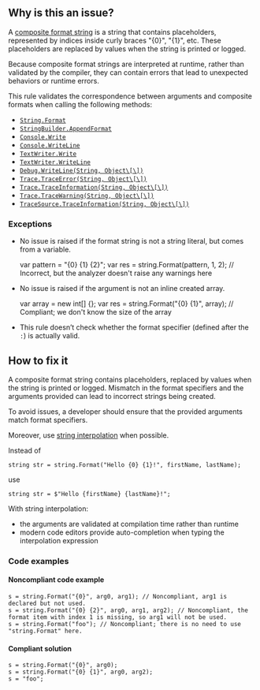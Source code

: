 ## Why is this an issue?

A [composite format string](https://learn.microsoft.com/en-us/dotnet/standard/base-types/composite-formatting) is a string that contains
placeholders, represented by indices inside curly braces "{0}", "{1}", etc. These placeholders are replaced by values when the string is printed or
logged.

Because composite format strings are interpreted at runtime, rather than validated by the compiler, they can contain errors that lead to unexpected
behaviors or runtime errors.

This rule validates the correspondence between arguments and composite formats when calling the following methods:

- [`String.Format`](https://learn.microsoft.com/en-us/dotnet/api/system.string.format)
- [`StringBuilder.AppendFormat`](https://learn.microsoft.com/en-us/dotnet/api/system.text.stringbuilder.appendformat)
- [`Console.Write`](https://learn.microsoft.com/en-us/dotnet/api/system.console.write)
- [`Console.WriteLine`](https://learn.microsoft.com/en-us/dotnet/api/system.console.writeline)
- [`TextWriter.Write`](https://learn.microsoft.com/en-us/dotnet/api/system.io.textwriter.write)
- [`TextWriter.WriteLine`](https://learn.microsoft.com/en-us/dotnet/api/system.io.textwriter.writeline)
- [`Debug.WriteLine(String, Object\[\])`](https://learn.microsoft.com/en-us/dotnet/api/system.diagnostics.debug.writeline)
- [`Trace.TraceError(String, Object\[\])`](https://learn.microsoft.com/en-us/dotnet/api/system.diagnostics.trace.traceerror)
- [`Trace.TraceInformation(String, Object\[\])`](https://learn.microsoft.com/en-us/dotnet/api/system.diagnostics.trace.traceinformation)
- [`Trace.TraceWarning(String, Object\[\])`](https://learn.microsoft.com/en-us/dotnet/api/system.diagnostics.trace.tracewarning)
- [`TraceSource.TraceInformation(String, Object\[\])`](https://learn.microsoft.com/en-us/dotnet/api/system.diagnostics.tracesource.traceinformation)

### Exceptions

- No issue is raised if the format string is not a string literal, but comes from a variable.

    var pattern = "{0} {1} {2}";
    var res = string.Format(pattern, 1, 2); // Incorrect, but the analyzer doesn't raise any warnings here

- No issue is raised if the argument is not an inline created array.

    var array = new int[] {};
    var res = string.Format("{0} {1}", array); // Compliant; we don't know the size of the array

- This rule doesn’t check whether the format specifier (defined after the `:`) is actually valid.

## How to fix it

A composite format string contains placeholders, replaced by values when the string is printed or logged. Mismatch in the format specifiers and the
arguments provided can lead to incorrect strings being created.

To avoid issues, a developer should ensure that the provided arguments match format specifiers.

Moreover, use [string interpolation](https://learn.microsoft.com/en-us/dotnet/csharp/tutorials/string-interpolation) when possible.

Instead of

    string str = string.Format("Hello {0} {1}!", firstName, lastName);

use

    string str = $"Hello {firstName} {lastName}!";

With string interpolation:

- the arguments are validated at compilation time rather than runtime
- modern code editors provide auto-completion when typing the interpolation expression

### Code examples

#### Noncompliant code example

    s = string.Format("{0}", arg0, arg1); // Noncompliant, arg1 is declared but not used.
    s = string.Format("{0} {2}", arg0, arg1, arg2); // Noncompliant, the format item with index 1 is missing, so arg1 will not be used.
    s = string.Format("foo"); // Noncompliant; there is no need to use "string.Format" here.

#### Compliant solution

    s = string.Format("{0}", arg0);
    s = string.Format("{0} {1}", arg0, arg2);
    s = "foo";